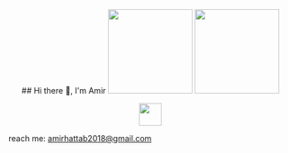 <div align="center">
## Hi there 👋, I'm Amir 
  <img src="https://github-readme-stats.vercel.app/api?username=AmirtterK&theme=midnight-purple&show_icons=true" height="150"></img>
  <img src="https://github-readme-stats.vercel.app/api/top-langs/?username=AmirtterK&layout=compact" height="150"></img>

<br>
<p align="center">
  <a href="https://skillicons.dev">
    <img src="https://skillicons.dev/icons?i=flutter,dart,php,java,arduino,sqlite,c,git,vscode" height="40" />
  </a>
</p>

</div>
  reach me: <a href="amirhattab2018@gmail.com "> amirhattab2018@gmail.com </a>  
